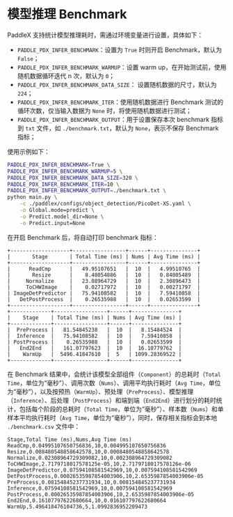 # 模型推理 Benchmark

PaddleX 支持统计模型推理耗时，需通过环境变量进行设置，具体如下：

* `PADDLE_PDX_INFER_BENCHMARK`：设置为 `True` 时则开启 Benchmark，默认为 `False`；
* `PADDLE_PDX_INFER_BENCHMARK_WARMUP`：设置 warm up，在开始测试前，使用随机数据循环迭代 n 次，默认为 `0`；
* `PADDLE_PDX_INFER_BENCHMARK_DATA_SIZE`： 设置随机数据的尺寸，默认为 `224`；
* `PADDLE_PDX_INFER_BENCHMARK_ITER`：使用随机数据进行 Benchmark 测试的循环次数，仅当输入数据为 `None` 时，将使用随机数据进行测试；
* `PADDLE_PDX_INFER_BENCHMARK_OUTPUT`：用于设置保存本次 benchmark 指标到 `txt` 文件，如 `./benchmark.txt`，默认为 `None`，表示不保存 Benchmark 指标；

使用示例如下：

```bash
PADDLE_PDX_INFER_BENCHMARK=True \
PADDLE_PDX_INFER_BENCHMARK_WARMUP=5 \
PADDLE_PDX_INFER_BENCHMARK_DATA_SIZE=320 \
PADDLE_PDX_INFER_BENCHMARK_ITER=10 \
PADDLE_PDX_INFER_BENCHMARK_OUTPUT=./benchmark.txt \
python main.py \
    -c ./paddlex/configs/object_detection/PicoDet-XS.yaml \
    -o Global.mode=predict \
    -o Predict.model_dir=None \
    -o Predict.input=None
```

在开启 Benchmark 后，将自动打印 benchmark 指标：

```
+-------------------+-----------------+------+---------------+
|       Stage       | Total Time (ms) | Nums | Avg Time (ms) |
+-------------------+-----------------+------+---------------+
|      ReadCmp      |   49.95107651   |  10  |   4.99510765  |
|       Resize      |    8.48054886   |  10  |   0.84805489  |
|     Normalize     |   23.08964729   |  10  |   2.30896473  |
|     ToCHWImage    |    0.02717972   |  10  |   0.00271797  |
| ImageDetPredictor |   75.94108582   |  10  |   7.59410858  |
|   DetPostProcess  |    0.26535988   |  10  |   0.02653599  |
+-------------------+-----------------+------+---------------+
+-------------+-----------------+------+---------------+
|    Stage    | Total Time (ms) | Nums | Avg Time (ms) |
+-------------+-----------------+------+---------------+
|  PreProcess |   81.54845238   |  10  |   8.15484524  |
|  Inference  |   75.94108582   |  10  |   7.59410858  |
| PostProcess |    0.26535988   |  10  |   0.02653599  |
|   End2End   |   161.07797623  |  10  |  16.10779762  |
|    WarmUp   |  5496.41847610  |  5   | 1099.28369522 |
+-------------+-----------------+------+---------------+
```

在 Benchmark 结果中，会统计该模型全部组件（`Component`）的总耗时（`Total Time`，单位为“毫秒”）、调用次数（`Nums`）、调用平均执行耗时（`Avg Time`，单位为“毫秒”），以及按预热（`WarmUp`）、预处理（`PreProcess`）、模型推理（`Inference`）、后处理（`PostProcess`）和端到端（`End2End`）进行划分的耗时统计，包括每个阶段的总耗时（`Total Time`，单位为“毫秒”）、样本数（`Nums`）和单样本平均执行耗时（`Avg Time`，单位为“毫秒”），同时，保存相关指标会到本地 `./benchmark.csv` 文件中：

```csv
Stage,Total Time (ms),Nums,Avg Time (ms)
ReadCmp,0.04995107650756836,10,0.004995107650756836
Resize,0.008480548858642578,10,0.0008480548858642578
Normalize,0.02308964729309082,10,0.002308964729309082
ToCHWImage,2.7179718017578125e-05,10,2.7179718017578126e-06
ImageDetPredictor,0.07594108581542969,10,0.007594108581542969
DetPostProcess,0.00026535987854003906,10,2.6535987854003906e-05
PreProcess,0.08154845237731934,10,0.008154845237731934
Inference,0.07594108581542969,10,0.007594108581542969
PostProcess,0.00026535987854003906,10,2.6535987854003906e-05
End2End,0.16107797622680664,10,0.016107797622680664
WarmUp,5.496418476104736,5,1.0992836952209473
```
